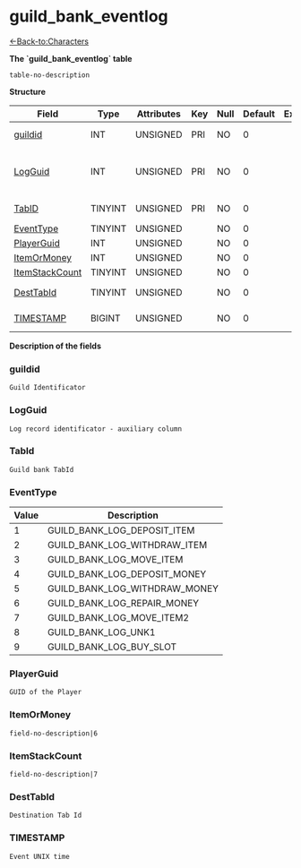 # guild\_bank\_eventlog

[<-Back-to:Characters](database-characters.md)

**The \`guild\_bank\_eventlog\` table**

`table-no-description`

**Structure**

| Field               | Type       | Attributes | Key | Null | Default | Extra | Comment                                     |
|---------------------|------------|------------|-----|------|---------|-------|---------------------------------------------|
| [guildid][1]        | INT    | UNSIGNED   | PRI | NO   | 0       |       | Guild Identificator                         |
| [LogGuid][2]        | INT    | UNSIGNED   | PRI | NO   | 0       |       | Log record identificator - auxiliary column |
| [TabID][3]          | TINYINT | UNSIGNED   | PRI | NO   | 0       |       | Guild bank TabId                            |
| [EventType][4]      | TINYINT | UNSIGNED   |     | NO   | 0       |       | Event type                                  |
| [PlayerGuid][5]     | INT    | UNSIGNED   |     | NO   | 0       |       |                                             |
| [ItemOrMoney][6]    | INT    | UNSIGNED   |     | NO   | 0       |       |                                             |
| [ItemStackCount][7] | TINYINT | UNSIGNED   |     | NO   | 0       |       |                                             |
| [DestTabId][8]      | TINYINT | UNSIGNED   |     | NO   | 0       |       | Destination Tab Id                          |
| [TIMESTAMP][9]      | BIGINT | UNSIGNED   |     | NO   | 0       |       | Event UNIX time                             |

[1]: #guildid
[2]: #logguid
[3]: #tabid
[4]: #eventtype
[5]: #playerguid
[6]: #itemormoney
[7]: #itemstackcount
[8]: #desttabid
[9]: #TIMESTAMP

**Description of the fields**

### guildid

`Guild Identificator`

### LogGuid

`Log record identificator - auxiliary column`

### TabId

`Guild bank TabId`

### EventType

| Value | Description                       |
|-------|-----------------------------------|
| 1     | GUILD\_BANK\_LOG\_DEPOSIT\_ITEM   |
| 2     | GUILD\_BANK\_LOG\_WITHDRAW\_ITEM  |
| 3     | GUILD\_BANK\_LOG\_MOVE\_ITEM      |
| 4     | GUILD\_BANK\_LOG\_DEPOSIT\_MONEY  |
| 5     | GUILD\_BANK\_LOG\_WITHDRAW\_MONEY |
| 6     | GUILD\_BANK\_LOG\_REPAIR\_MONEY   |
| 7     | GUILD\_BANK\_LOG\_MOVE\_ITEM2     |
| 8     | GUILD\_BANK\_LOG\_UNK1            |
| 9     | GUILD\_BANK\_LOG\_BUY\_SLOT       |

### PlayerGuid

`GUID of the Player`

### ItemOrMoney

`field-no-description|6`

### ItemStackCount

`field-no-description|7`

### DestTabId

`Destination Tab Id`

### TIMESTAMP

`Event UNIX time`
